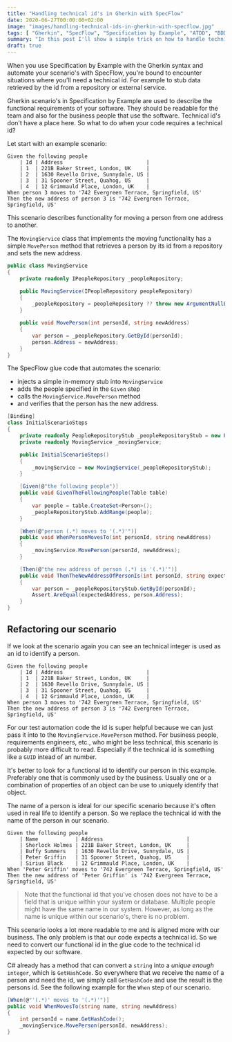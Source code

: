 ```yaml
---
title: "Handling technical id's in Gherkin with SpecFlow"
date: 2020-06-27T00:00:00+02:00
image: "images/handling-technical-ids-in-gherkin-with-specflow.jpg"
tags: [ "Gherkin", "SpecFlow", "Specification by Example", "ATDD", "BDD", "Test Automation", "Cleaner Code" ]
summary: "In this post I'll show a simple trick on how to handle technical id's in Gherkin using SpecFlow."
draft: true
---
```


When you use Specification by Example with the Gherkin syntax and automate your scenario's with SpecFlow, you're bound to encounter situations where you'll need a technical id. For example to stub data retrieved by the id from a repository or external service.

Gherkin scenario's in Specification by Example are used to describe the functional requirements of your software. They should be readable for the team and also for the business people that use the software. Technical id's don't have a place here. So what to do when your code requires a technical id?

Let start with an example scenario:

```Gherkin
Given the following people
    | Id | Address                           |
    | 1  | 221B Baker Street, London, UK     |
    | 2  | 1630 Revello Drive, Sunnydale, US |
    | 3  | 31 Spooner Street, Quahog, US     |
    | 4  | 12 Grimmauld Place, London, UK    |
When person 3 moves to '742 Evergreen Terrace, Springfield, US'
Then the new address of person 3 is '742 Evergreen Terrace, Springfield, US'
```

This scenario describes functionality for moving a person from one address to another.

The `MovingService` class that implements the moving functionality has a simple `MovePerson` method that retrieves a person by its id from a repository and sets the new address.

```csharp
public class MovingService
{
    private readonly IPeopleRepository _peopleRepository;

    public MovingService(IPeopleRepository peopleRepository)
    {
        _peopleRepository = peopleRepository ?? throw new ArgumentNullException(nameof(peopleRepository));
    }

    public void MovePerson(int personId, string newAddress)
    {
        var person = _peopleRepository.GetById(personId);
        person.Address = newAddress;
    }
}
```

The SpecFlow glue code that automates the scenario:
- injects a simple in-memory stub into `MovingService`
- adds the people specified in the `Given` step
- calls the `MovingService.MovePerson` method 
- and verifies that the person has the new address.

```csharp
[Binding]
class InitialScenarioSteps
{
    private readonly PeopleRepositoryStub _peopleRepositoryStub = new PeopleRepositoryStub();
    private readonly MovingService _movingService;

    public InitialScenarioSteps()
    {
        _movingService = new MovingService(_peopleRepositoryStub);
    }

    [Given(@"the following people")]
    public void GivenTheFollowingPeople(Table table)
    {
        var people = table.CreateSet<Person>();
        _peopleRepositoryStub.AddRange(people);
    }

    [When(@"person (.*) moves to '(.*)'")]
    public void WhenPersonMovesTo(int personId, string newAddress)
    {
        _movingService.MovePerson(personId, newAddress);
    }

    [Then(@"the new address of person (.*) is '(.*)'")]
    public void ThenTheNewAddressOfPersonIs(int personId, string expectedAddress)
    {
        var person = _peopleRepositoryStub.GetById(personId);
        Assert.AreEqual(expectedAddress, person.Address);
    }
}
```

## Refactoring our scenario

If we look at the scenario again you can see an technical integer is used as an id to identify a person.

```Gherkin
Given the following people
    | Id | Address                           |
    | 1  | 221B Baker Street, London, UK     |
    | 2  | 1630 Revello Drive, Sunnydale, US |
    | 3  | 31 Spooner Street, Quahog, US     |
    | 4  | 12 Grimmauld Place, London, UK    |
When person 3 moves to '742 Evergreen Terrace, Springfield, US'
Then the new address of person 3 is '742 Evergreen Terrace, Springfield, US'
```

For our test automation code the id is super helpful because we can just pass it into to the `MovingService.MovePerson` method. For business people, requirements engineers, etc., who might be less technical, this scenario is probably more difficult to read. Especially if the technical id is something like a `GUID` intead of an number.

It's better to look for a functional id to identify our person in this example. Preferably one that is commonly used by the business. Usually one or a combination of properties of an object can be use to uniquely identify that object. 

The name of a person is ideal for our specific scenario because it's often used in real life to identify a person. So we replace the technical id with the name of the person in our scenario.

```Gherkin
Given the following people
    | Name            | Address                           |
    | Sherlock Holmes | 221B Baker Street, London, UK     |
    | Buffy Summers   | 1630 Revello Drive, Sunnydale, US |
    | Peter Griffin   | 31 Spooner Street, Quahog, US     |
    | Sirius Black    | 12 Grimmauld Place, London, UK    |
When 'Peter Griffin' moves to '742 Evergreen Terrace, Springfield, US'
Then the new address of 'Peter Griffin' is '742 Evergreen Terrace, Springfield, US'
```

> Note that the functional id that you've chosen does not have to be a field that is unique within your system or database. Multiple people might have the same name in our system. However, as long as the name is unique within our scenario's, there is no problem.

This scenario looks a lot more readable to me and is aligned more with our business. The only problem is that our code expects a technical id. So we need to convert our functional id in the glue code to the technical id expected by our software.

C# already has a method that can convert a `string` into a _unique enough_ `integer`, which is `GetHashCode`. So everywhere that we receive the name of a person and need the id, we simply call `GetHashCode` and use the result is the persons id. See the following example for the `When` step of our scenario.

```csharp
[When(@"'(.*)' moves to '(.*)'")]
public void WhenMovesTo(string name, string newAddress)
{
    int personId = name.GetHashCode();
    _movingService.MovePerson(personId, newAddress);
}
```